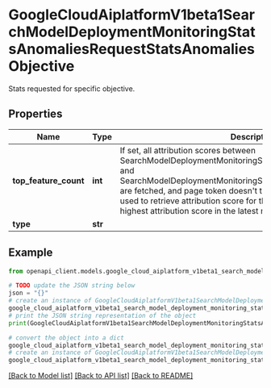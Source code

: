 # GoogleCloudAiplatformV1beta1SearchModelDeploymentMonitoringStatsAnomaliesRequestStatsAnomaliesObjective

Stats requested for specific objective.

## Properties

Name | Type | Description | Notes
------------ | ------------- | ------------- | -------------
**top_feature_count** | **int** | If set, all attribution scores between SearchModelDeploymentMonitoringStatsAnomaliesRequest.start_time and SearchModelDeploymentMonitoringStatsAnomaliesRequest.end_time are fetched, and page token doesn&#39;t take effect in this case. Only used to retrieve attribution score for the top Features which has the highest attribution score in the latest monitoring run. | [optional] 
**type** | **str** |  | [optional] 

## Example

```python
from openapi_client.models.google_cloud_aiplatform_v1beta1_search_model_deployment_monitoring_stats_anomalies_request_stats_anomalies_objective import GoogleCloudAiplatformV1beta1SearchModelDeploymentMonitoringStatsAnomaliesRequestStatsAnomaliesObjective

# TODO update the JSON string below
json = "{}"
# create an instance of GoogleCloudAiplatformV1beta1SearchModelDeploymentMonitoringStatsAnomaliesRequestStatsAnomaliesObjective from a JSON string
google_cloud_aiplatform_v1beta1_search_model_deployment_monitoring_stats_anomalies_request_stats_anomalies_objective_instance = GoogleCloudAiplatformV1beta1SearchModelDeploymentMonitoringStatsAnomaliesRequestStatsAnomaliesObjective.from_json(json)
# print the JSON string representation of the object
print(GoogleCloudAiplatformV1beta1SearchModelDeploymentMonitoringStatsAnomaliesRequestStatsAnomaliesObjective.to_json())

# convert the object into a dict
google_cloud_aiplatform_v1beta1_search_model_deployment_monitoring_stats_anomalies_request_stats_anomalies_objective_dict = google_cloud_aiplatform_v1beta1_search_model_deployment_monitoring_stats_anomalies_request_stats_anomalies_objective_instance.to_dict()
# create an instance of GoogleCloudAiplatformV1beta1SearchModelDeploymentMonitoringStatsAnomaliesRequestStatsAnomaliesObjective from a dict
google_cloud_aiplatform_v1beta1_search_model_deployment_monitoring_stats_anomalies_request_stats_anomalies_objective_from_dict = GoogleCloudAiplatformV1beta1SearchModelDeploymentMonitoringStatsAnomaliesRequestStatsAnomaliesObjective.from_dict(google_cloud_aiplatform_v1beta1_search_model_deployment_monitoring_stats_anomalies_request_stats_anomalies_objective_dict)
```
[[Back to Model list]](../README.md#documentation-for-models) [[Back to API list]](../README.md#documentation-for-api-endpoints) [[Back to README]](../README.md)


